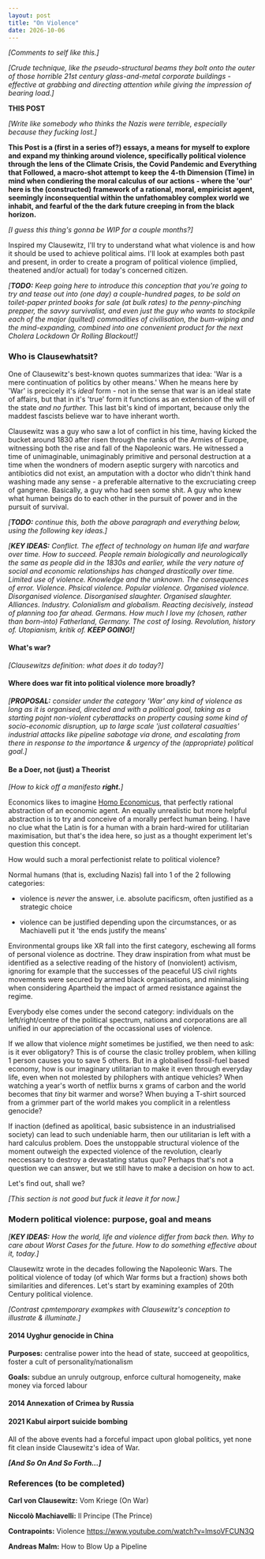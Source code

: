 ```yaml
---
layout: post
title: "On Violence"
date: 2026-10-06
---
```


_[Comments to self like this.]_

_[Crude technique, like the pseudo-structural beams they bolt onto the outer of those horrible 21st century glass-and-metal corporate buildings - effective at grabbing and directing attention while giving the impression of bearing load.]_

**THIS POST**

_[Write like somebody who thinks the Nazis were terrible, especially because they fucking lost.]_

**This Post is a (first in a series of?) essays, a means for myself to explore and expand my thinking around violence, specifically political violence through the lens of the Climate Crisis, the Covid Pandemic and Everything that Followed, a macro-shot attempt to keep the 4-th Dimension (Time) in mind when condiering the moral calculus of our actions - where the 'our' here is the (constructed) framework of a rational, moral, empiricist agent, seemingly inconsequential within the unfathomabley complex world we inhabit, and fearful of the the dark future creeping in from the black horizon.**     

_[I guess this thing's gonna be WIP for a couple months?]_

Inspired my Clausewitz, I'll try to understand what what violence is and how it should be used to achieve political aims. I'll look at examples both past and present, in order to create a program of political violence (implied, theatened and/or actual) for today's concerned citizen.  

_[**TODO:** Keep going here to introduce this conception that you're going to try and tease out into (one day) a couple-hundred pages, to be sold on toilet-paper printed books for sale (at bulk rates) to the penny-pinching prepper, the savvy survivalist, and even just the guy who wants to stockpile each of the major (quilted) commodities of civilisation, the bum-wiping and the mind-expanding, combined into one convenient product for the next Cholera Lockdown Or Rolling Blackout!]_

### Who is Clausewhatsit?

One of Clausewitz's best-known quotes summarizes that idea: 'War is a mere continuation of politics by other means.' When he means here by 'War' is precicely it's _ideal_ form - not in the sense that war is an ideal state of affairs, but that in it's 'true' form it functions as an extension of the will of the state _and no further._ This last bit's kind of important, because only the maddest fascists believe war to have inherant worth. 

Clausewitz was a guy who saw a lot of conflict in his time, having kicked the bucket around 1830 after risen through the ranks of the Armies of Europe, witnessing both the rise and fall of the Napoleonic wars. He witnessed a time of unimaginable, unimaginably primitive and personal destruction at a time when the wondners of modern aseptic surgery with narcotics and antibiotics did not exist, an amputation with a doctor who didn't think hand washing made any sense - a preferable alternative to the excruciating creep of gangrene. Basically, a guy who had seen some shit. A guy who knew what human beings do to each other in the pursuit of power and in the pursuit of survival.

_[**TODO:** continue this, both the above paragraph and everything below, using the following key ideas.]_

_[**KEY IDEAS:** Conflict. The effect of technology on human life and warfare over time. How to succeed. People remain biologically and neurologically the same as people did in the 1830s and earlier, while the very nature of social and economic relationships has changed drastically over time. Limited use of violence. Knowledge and the unknown. The consequences of error. Violence. Phsical violence. Popular violence. Organised violence. Disorganised violence. Disorganised slaughter. Organised slaughter. Alliances. Industry. Colonialism and globalism. Reacting decisively, instead of planning too far ahead. Germans. How much I love my (chosen, rather than born-into) Fatherland, Germany. The cost of losing. Revolution, history of. Utopianism, kritik of. **KEEP GOING!**]_

#### What's war?

_[Clausewitzs definition: what does it do today?]_

#### Where does war fit into political violence more broadly?

_[**PROPOSAL:** consider under the category 'War' any kind of violence as long as it is organised, directed and with a political goal, taking as a starting pojnt non-violent cyberattacks on property causing some kind of socio-economic disruption, up to large scale 'just collateral casualties' industrial attacks like pipeline sabotage via drone, and escalating from there in response to the importance & urgency of the (appropriate) political goal.]_

#### Be a Doer, not (just) a Theorist

_[How to kick off a manifesto **right.**]_

Economics likes to imagine [Homo Economicus](https://en.wikipedia.org/wiki/Homo_economicus), that perfectly rational abstraction of an economic agent. An equally unrealistic but more helpful abstraction is to try and conceive of a morally perfect human being. I have no clue what the Latin is for a human with a brain hard-wired for utilitarian maximisation, but that's the idea here, so just as a thought experiment let's question this concept.  

How would such a moral perfectionist relate to political violence?

Normal humans (that is, excluding Nazis) fall into 1 of the 2 following categories:

* violence is _never_ the answer, i.e. absolute pacificsm, often justified as a strategic choice

* violence can be justified depending upon the circumstances, or as Machiavelli put it 'the ends justify the means'

Environmental groups like XR fall into the first category, eschewing all forms of personal violence as doctrine. They draw inspiration from what must be identified as a selective reading of the history of (nonviolent) activism, ignoring for example that the successes of the peaceful US civil rights movements were secured by armed black organisations, and minimalising when considering Apartheid the impact of armed resistance against the regime.

Everybody else comes under the second category: individuals on the left/right/centre of the political spectrum, nations and corporations are all unified in our appreciation of the occassional uses of violence.  

If we allow that violence _might_ sometimes be justified, we then need to ask: is it ever obligatory? This is of course the clasic trolley problem, when killing 1 person causes you to save 5 others. But in a globalised fossil-fuel based economy, how is our imaginary utilitarian to make it even through everyday life, even when not molested by philophers with antique vehicles? When watching a year's worth of netflix burns x grams of carbon and the world becomes that _tiny_ bit warmer and worse? When buying a T-shirt sourced from a grimmer part of the world makes you complicit in a relentless genocide?  

If inaction (defined as apolitical, basic subsistence in an industrialised society) can lead to such undeniable harm, then our utilitarian is left with a hard calculus problem. Does the unstoppable structural violence of the moment outweigh the expected violence of the revolution, clearly neccessary to destroy a devastating status quo? Perhaps that's not a question we can answer, but we still have to make a decision on how to act.  

Let's find out, shall we?

_[This section is not good but fuck it leave it for now.]_

### Modern political violence: purpose, goal and means

_[**KEY IDEAS:** How the world, life and violence differ from back then. Why to care about Worst Cases for the future. How to do something effective about it, today.]_

Clausewitz wrote in the decades following the Napoleonic Wars. The political violence of today (of which War forms but a fraction) shows both similarities and diferences. Let's start by examining examples of 20th Century political violence.  

_[Contrast cpmtemporary exampkes with Clausewitz's conception to illustrate & illuminate.]_

#### 2014 Uyghur genocide in China

**Purposes:** centralise power into the head of state, succeed at geopolitics, foster a cult of personality/nationalism

**Goals:** subdue an unruly outgroup, enforce cultural homogeneity, make money via forced labour

#### 2014 Annexation of Crimea by Russia

#### 2021 Kabul airport suicide bombing

All of the above events had a forceful impact upon global politics, yet none fit clean inside Clausewitz's idea of War.  

_**[And So On And So Forth...]**_







### References (to be completed)

**Carl von Clausewitz:** Vom Kriege (On War)

**Niccolò Machiavelli:** Il Principe (The Prince)

**Contrapoints:** Violence https://www.youtube.com/watch?v=lmsoVFCUN3Q

**Andreas Malm:** How to Blow Up a Pipeline 

